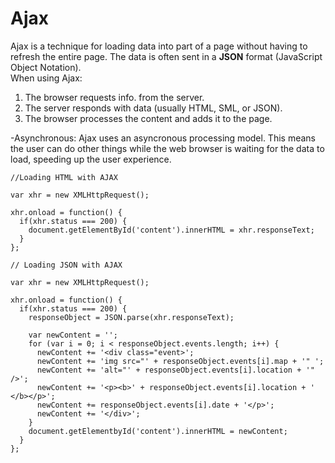 # Ajax<br>
Ajax is a technique for loading data into part of a page without having to refresh the entire page. The data is often sent in a **JSON** format (JavaScript Object Notation).<br>
When using Ajax:<br>
1. The browser requests info. from the server.
2. The server responds with data (usually HTML, SML, or JSON).
3. The browser processes the content and adds it to the page.

-Asynchronous: Ajax uses an asyncronous processing model. This means the user can do other things while the web browser is waiting for the data to load, speeding up the user experience.
```
//Loading HTML with AJAX

var xhr = new XMLHttpRequest();

xhr.onload = function() {
  if(xhr.status === 200) {
    document.getElementById('content').innerHTML = xhr.responseText;
  }
};
```
```
// Loading JSON with AJAX

var xhr = new XMLHttpRequest();

xhr.onload = function() {
  if(xhr.status === 200) {
    responseObject = JSON.parse(xhr.responseText);

    var newContent = '';
    for (var i = 0; i < responseObject.events.length; i++) {
      newContent += '<div class="event>';
      newContent += 'img src="' + responseObject.events[i].map + '" ';
      newContent += 'alt="' + responseObject.events[i].location + '" />';
      newContent += '<p><b>' + responseObject.events[i].location + ' </b></p>';
      newContent += responseObject.events[i].date + '</p>';
      newContent += '</div>';
    }
    document.getElementbyId('content').innerHTML = newContent;
  }
};
```